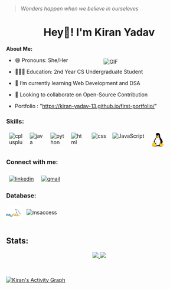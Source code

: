 > <em> Wonders happen when we believe in ourseleves </em>

<h1 align="center">Hey👋! I'm Kiran Yadav </h1>
<img align="right" alt="GIF" src="https://res.cloudinary.com/practicaldev/image/fetch/s--2bZIjPGC--/c_limit%2Cf_auto%2Cfl_progressive%2Cq_66%2Cw_880/https://dev-to-uploads.s3.amazonaws.com/i/d4tvukbt5mra37cvwklk.gif" width="47%" height="70%" style="margin:35px 3px 0 5px;" >



<b align="left">About Me: </b>


- 😄 Pronouns: She/Her

- 👩🏻‍💻 Education: 2nd Year CS Undergraduate Student

- 🌱 I’m currently learning Web Development and DSA

- 🤝 Looking to collaborate on Open-Source Contribution

- Portfolio : "https://kiran-yadav-13.github.io/first-portfolio/"



<h3 align="left">Skills: </h3>

 <img align="left" src="https://img.icons8.com/color/48/000000/c-plus-plus-logo.png" alt="cplusplus" width="40" height="40" style="margin:5px 8px 5px 8px"/> 
<img src="https://www.vectorlogo.zone/logos/java/java-icon.svg" alt="java" width="40" height="40" align="left" style="margin:5px 8px 5px 8px;" /> 
<img align="left" src="https://www.vectorlogo.zone/logos/python/python-icon.svg" alt="python" width="40" height="40" style="margin:5px 8px 5px 8px;" /> 
<img align="left" src="https://www.vectorlogo.zone/logos/w3_html5/w3_html5-icon.svg" alt="html" width="40" height="40" style="margin:5px 8px 5px 8px;" /> 
<img align="left" src="https://www.vectorlogo.zone/logos/w3_css/w3_css-icon.svg" alt="css" width="40" height="40" style="margin:5px 8px 5px 8px;" /> 
 <img align="left" title="JavaScript" alt="JavaScript" height="35px" src="https://cdn.iconscout.com/icon/free/png-512/javascript-2752148-2284965.png" style="margin:5px 8px 5px 8px;"/>
 <img align="left" src="https://raw.githubusercontent.com/devicons/devicon/master/icons/linux/linux-original.svg" alt="linux" width="40" height="40" style="margin:5px 8px 5px 8px;"/>  




<br> <br> <br>

<h3 align="left">Connect with me: </h3>

<a href="https://linkedin.com/in/kiran-yadav" target="blank"><img align="center" src="https://www.vectorlogo.zone/logos/linkedin/linkedin-icon.svg" alt="linkedin" height="30" width="40" style="margin:10px 8px 5px 8px;" /></a>
<a  href="mailto:kiranyadav9551@gmail.com" target="blank"><img align="center" src="https://www.vectorlogo.zone/logos/gmail/gmail-icon.svg" alt="gmail" height="30" width="40" style="margin:10px 8px 5px 8px;" /></a>





<h3 align="left">Database:</h3>

<img  align="left" src="https://raw.githubusercontent.com/devicons/devicon/master/icons/mysql/mysql-original-wordmark.svg" alt="mysql" width="40" height="40" tyle="margin:10px 15px 10px 15px;" /> 
<img src="https://img.icons8.com/fluency/48/000000/microsoft-access-2019.png" alt="msaccess" width="40" height="40" style="margin:10px 15px 10px 15px;" /> 



<br>
<br>

## Stats:

<p align="center">
<a href="https://github.com/kiran-yadav-13">
  
  <img  width="42%" src="https://github-readme-stats.vercel.app/api/top-langs/?username=kiran-yadav-13&layout=compact&theme=gruvbox&hide_border=true" />
  

<img   width="50%" src="https://github-readme-stats.vercel.app/api?username=kiran-yadav-13&show_icons=true&hide_border=true&theme=gruvbox" />


  <br><br>
<img alt="Kiran's Activity Graph" width="99%" src="https://activity-graph.herokuapp.com/graph?username=kiran-yadav-13&bg_color=191621&color=f9ae80&line=fED000&point=f9ae80&hide_border=true">
 </a>
</p>
